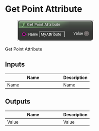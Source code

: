 # Get Point Attribute

<div align="left" data-full-width="false">

<figure><img src="get_point_attribute.png" alt=""><figcaption></figcaption></figure>

</div>

Get Point Attribute

## Inputs

<table>
<thead><tr><th width="170">Name</th><th>Description</th></tr></thead>
<tbody>
<tr><td>Name</td><td>Name</td></tr>
</tbody>
</table>

## Outputs

<table>
<thead><tr><th width="170">Name</th><th>Description</th></tr></thead>
<tbody>
<tr><td>Value</td><td>Value</td></tr>
</tbody>
</table>